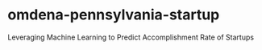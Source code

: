 # omdena-pennsylvania-startup
Leveraging Machine Learning to Predict Accomplishment Rate of Startups
